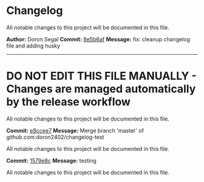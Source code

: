 # Changelog

All notable changes to this project will be documented in this file.

**Author:** Doron Segal
**Commit:** [8e5b6af](https://github.com/doron2402/changelog-test/commit/8e5b6afe2298cbcf0a803cb6119945955fa80117)
**Message:** fix: cleanup changelog file and adding husky
___


# DO NOT EDIT THIS FILE MANUALLY - Changes are managed automatically by the release workflow

All notable changes to this project will be documented in this file.

**Commit:** [e8ccee7](https://github.com/doron2402/changelog-test/commit/e8ccee739885183df4a4a202a44883a898c82edb)
**Message:** Merge branch 'master' of github.com:doron2402/changelog-test



All notable changes to this project will be documented in this file.

**Commit:** [1579e8c](https://github.com/doron2402/changelog-test/commit/1579e8c8aa80e59cdfe5d1bf3803d92225f98049)
**Message:** testing



All notable changes to this project will be documented in this file.

